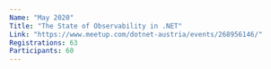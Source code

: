 ```yaml
---
Name: "May 2020"
Title: "The State of Observability in .NET"
Link: "https://www.meetup.com/dotnet-austria/events/268956146/"
Registrations: 63
Participants: 60
---
```

